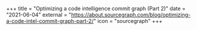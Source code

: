 +++
title = "Optimizing a code intelligence commit graph (Part 2)"
date = "2021-06-04"
external = "https://about.sourcegraph.com/blog/optimizing-a-code-intel-commit-graph-part-2/"
icon = "sourcegraph"
+++
